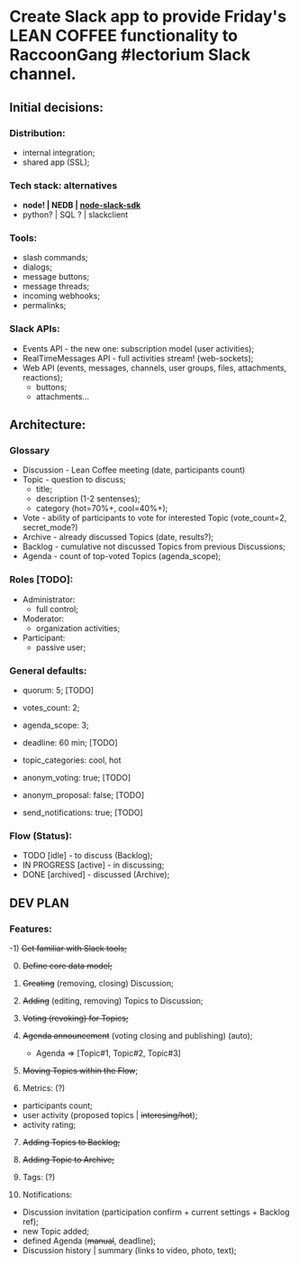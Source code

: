 # Create Slack app to provide Friday's LEAN COFFEE functionality to RaccoonGang #lectorium Slack channel.

## Initial decisions:

### Distribution:
- internal integration;
- shared app (SSL);

### Tech stack: alternatives
- **node! | NEDB | [node-slack-sdk](https://github.com/slackapi/node-slack-sdk)**
- python? | SQL ? | slackclient

### Tools:
- slash commands;
- dialogs;
- message buttons;
- message threads;
- incoming webhooks;
- permalinks;

### Slack APIs:
- Events API - the new one: subscription model (user activities);
- RealTimeMessages API - full activities stream! (web-sockets);
- Web API (events, messages, channels, user groups, files, attachments, reactions);
    - buttons;
    - attachments...

## Architecture:

### Glossary
- Discussion - Lean Coffee meeting (date, participants count)
- Topic - question to discuss;
	- title;
	- description (1-2 sentenses);
	- category (hot=70%+, cool=40%+);
- Vote - ability of participants to vote for interested Topic (vote_count=2, secret_mode?)
- Archive - already discussed Topics (date, results?);
- Backlog - cumulative not discussed Topics from previous Discussions;
- Agenda - count of top-voted Topics (agenda_scope);

### Roles [TODO]:
- Administrator:
    - full control;
- Moderator:
    - organization activities;
- Participant:
    - passive user;

### General defaults:
- quorum: 5; [TODO]
- votes_count: 2;
- agenda_scope: 3;
- deadline: 60 min; [TODO]

- topic_categories: cool, hot
- anonym_voting: true;  [TODO]
- anonym_proposal: false;   [TODO]
- send_notifications: true; [TODO]

### Flow (Status):
- TODO [idle] - to discuss (Backlog);
- IN PROGRESS [active] - in discussing;
- DONE [archived] - discussed (Archive);


## DEV PLAN

### Features:

-1) ~~Get familiar with Slack tools;~~

0) ~~Define core data model;~~

1) ~~Creating~~ (removing, closing) Discussion;

2) ~~Adding~~ (editing, removing) Topics to Discussion;

3) ~~Voting (revoking) for Topics;~~

4) ~~Agenda announcement~~ (voting closing and publishing) (auto);

    - Agenda => [Topic#1, Topic#2, Topic#3]

5) ~~Moving Topics within the Flow~~;

6) Metrics: (?)

- participants count;
- user activity (proposed topics | ~~interesing/hot~~);
- activity rating;

7) ~~Adding Topics to Backlog;~~

8) ~~Adding Topic to Archive;~~

9) Tags: (?)

10) Notifications:

- Discussion invitation (participation confirm + current settings + Backlog ref);
- new Topic added;
- defined Agenda (~~manual~~, deadline);
- Discussion history | summary (links to video, photo, text);
